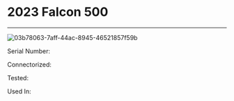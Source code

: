 # **2023 Falcon 500**
---

![03b78063-7aff-44ac-8945-46521857f59b](https://mcquaidrobotics.github.io/inv/images/03b78063-7aff-44ac-8945-46521857f59b.png)

Serial Number: 

Connectorized: 

Tested: 

Used In: 

